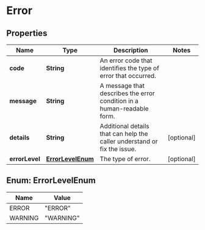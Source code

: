 
# Error

## Properties
Name | Type | Description | Notes
------------ | ------------- | ------------- | -------------
**code** | **String** | An error code that identifies the type of error that occurred. | 
**message** | **String** | A message that describes the error condition in a human-readable form. | 
**details** | **String** | Additional details that can help the caller understand or fix the issue. |  [optional]
**errorLevel** | [**ErrorLevelEnum**](#ErrorLevelEnum) | The type of error. |  [optional]


<a name="ErrorLevelEnum"></a>
## Enum: ErrorLevelEnum
Name | Value
---- | -----
ERROR | &quot;ERROR&quot;
WARNING | &quot;WARNING&quot;



